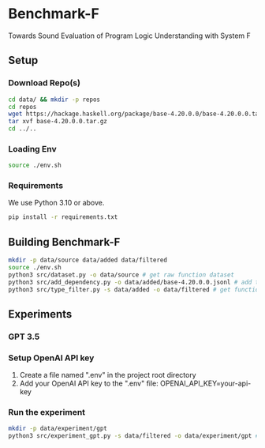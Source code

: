 # Benchmark-F

Towards Sound Evaluation of Program Logic Understanding with System F

## Setup

### Download Repo(s)

```sh
cd data/ && mkdir -p repos
cd repos
wget https://hackage.haskell.org/package/base-4.20.0.0/base-4.20.0.0.tar.gz
tar xvf base-4.20.0.0.tar.gz
cd ../..
```

### Loading Env

```sh
source ./env.sh
```

### Requirements

We use Python 3.10 or above.

```sh
pip install -r requirements.txt
```

## Building Benchmark-F

```sh
mkdir -p data/source data/added data/filtered
source ./env.sh
python3 src/dataset.py -o data/source # get raw function dataset
python3 src/add_dependency.py -o data/added/base-4.20.0.0.jsonl # add type dependencies
python3 src/type_filter.py -s data/added -o data/filtered # get functions with type we want :)
```

## Experiments

### GPT 3.5

### Setup OpenAI API key

1. Create a file named ".env" in the project root directory
2. Add your OpenAI API key to the ".env" file: OPENAI_API_KEY=your-api-key

### Run the experiment
```sh
mkdir -p data/experiment/gpt
python3 src/experiment_gpt.py -s data/filtered -o data/experiment/gpt # call OpenAI API to generate type signature
```